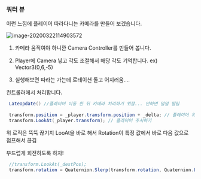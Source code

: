 ### 쿼터 뷰 

이런 느낌에 플레이어 따라다니는 카메라를 만들어 보겠습니다.

![image-20200322114903572](D:\Study\StudyDocs\Develop-Know-How\Unity\image\image-20200322114903572.png)



1. 카메라 움직여야 하니깐 Camera Controller를 만들어 봅니다.
2. Player에 Camera 넣고 각도 조절해서 해당 각도 기억합니다.  ex) Vector3(0,6,-5)

3. 실행해보면 따라는 가는데 로테이션 돌고 어지러움....



컨트롤러에서 처리합니다.

```cs
 LateUpdate() //플레이어 이동 한 뒤 카메라 처리하기 위함... 안하면 덜덜 떨림
 
 transform.position = _player.transform.position + _delta; // 플레이어 위치에서 아까 조절한 각도 연산 후 카메라 위치
 transform.LookAt(_player.transform); // 플레이어 주시하기
```



위 로직은 뚝뚝 끊기지 LooAt을 바로 해서 Rotation이 특정 값에서 바로 다음 값으로 점프해서 끊김

부드럽게 회전하도록 하자!

```cs
 //transform.LookAt(_destPos);
 transform.rotation = Quaternion.Slerp(transform.rotation, Quaternion.LookRotation(dir) , 10 * Time.deltaTime);
```

